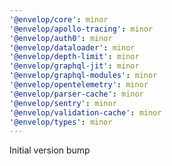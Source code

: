 ```yaml
---
'@envelop/core': minor
'@envelop/apollo-tracing': minor
'@envelop/auth0': minor
'@envelop/dataloader': minor
'@envelop/depth-limit': minor
'@envelop/graphql-jit': minor
'@envelop/graphql-modules': minor
'@envelop/opentelemetry': minor
'@envelop/parser-cache': minor
'@envelop/sentry': minor
'@envelop/validation-cache': minor
'@envelop/types': minor
---
```


Initial version bump

